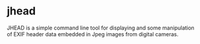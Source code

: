 # jhead
JHEAD is a simple command line tool for displaying and some manipulation of EXIF header data embedded in Jpeg images from digital cameras.
